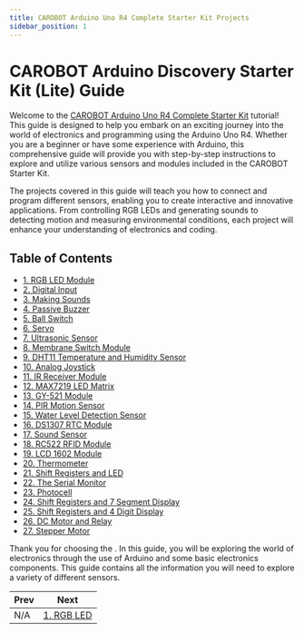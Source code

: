 ```yaml
---
title: CAROBOT Arduino Uno R4 Complete Starter Kit Projects
sidebar_position: 1
---
```


# CAROBOT Arduino Discovery Starter Kit (Lite) Guide

Welcome to the [CAROBOT Arduino Uno R4 Complete Starter Kit](https://www.canadarobotix.com/products/5195) tutorial! This guide is designed to help you embark on an exciting journey into the world of electronics and programming using the Arduino Uno R4. Whether you are a beginner or have some experience with Arduino, this comprehensive guide will provide you with step-by-step instructions to explore and utilize various sensors and modules included in the CAROBOT Starter Kit.

The projects covered in this guide will teach you how to connect and program different sensors, enabling you to create interactive and innovative applications. From controlling RGB LEDs and generating sounds to detecting motion and measuring environmental conditions, each project will enhance your understanding of electronics and coding.

## Table of Contents

- [1. RGB LED Module](RBG-LED.md)
- [2. Digital Input](Digital-Input.md)
- [3. Making Sounds](Making-Sounds.md)
- [4. Passive Buzzer](Passive-Buzzer.md)
- [5. Ball Switch](Ball-Switch.md)
- [6. Servo](Servo.md)
- [7. Ultrasonic Sensor](Ultrasonic-Sensor.md)
- [8. Membrane Switch Module](Membrane-Switch-Module.md)
- [9. DHT11 Temperature and Humidity Sensor](DHT11-Temp-and-Humidity-Sensor.md)
- [10. Analog Joystick](Analog-Joystick.md)
- [11. IR Receiver Module](IR-Receiver.md)
- [12. MAX7219 LED Matrix](MAX7219-LED-Matrix.md)
- [13. GY-521 Module](GY-521-Module.md)
- [14. PIR Motion Sensor](HCSR312-AM312.md)
- [15. Water Level Detection Sensor](Water-Level-Detection-Sensor.md)
- [16. DS1307 RTC Module](DS1307-RTC-Module.md)
- [17. Sound Sensor](Sound-Sensor.md)
- [18. RC522 RFID Module](RFID-Module.md)
- [19. LCD 1602 Module](LCD-1602-Module.md)
- [20. Thermometer](Thermometer.md)
- [21. Shift Registers and LED](Shift-Registers-and-LED.md)
- [22. The Serial Monitor](Serial-Monitor.md)
- [23. Photocell](Photocell.md)
- [24. Shift Registers and 7 Segment Display](Shift-Registers-and-Display.md)
- [25. Shift Registers and 4 Digit Display](Shift-Registers-and-4-Digit-Display.md)
- [26. DC Motor and Relay](DC-Motor.md)
- [27. Stepper Motor](Stepper-Motor.md)

Thank you for choosing the . In this guide, you will be exploring the world of electronics through the use of Arduino and some basic electronics components. This guide contains all the information you will need to explore a variety of different sensors. 

|Prev|Next|
|---|---|
|N/A|[1. RGB LED](RBG-LED.md)|